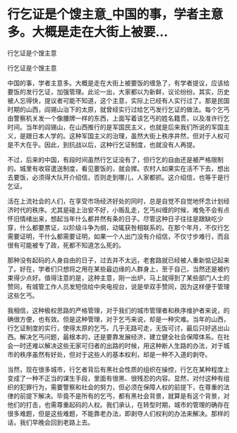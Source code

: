 # 行乞证是个馊主意_中国的事，学者主意多。大概是走在大街上被要...

行乞证是个馊主意

行乞证是个馊主意

中国的事，学者主意多。大概是走在大街上被要饭的缠急了，有学者提议，应该给要饭的发行乞证，加强管理。此论一出，大家都以为新鲜，议论纷纷。其实，历史被人忘得快，提议者可能不知道，这个主意，实际上已经有人实行过了。那是民国时期的山西，阎锡山治下的太原，就曾经实行过给乞丐发行乞证的做法。每个乞丐由警察机关发一个像腰牌一样的东西，上面写着该乞丐的姓名籍贯，以及准许行乞时间。当年的阎锡山，在山西推行的是军国民主义，也就是后来我们所说的军国主义，是跟日本人学的。这种军国主义的治理，虽然大街上秩序井然，但对于人权可是不大在乎。因此，到抗战以后，这种行乞证制度，也就没有人再提。

不过，后来的中国，有段时间虽然行乞证没有了，但行乞的自由还是被严格限制的。城里有收容遣送制度，看见要饭的，就会撵。农村人如果实在活不下去，想出去要饭，必须得大队开介绍信，否则走到哪儿，人家都抓。这介绍信，也等于是行乞证。

活在上流社会的人们，在享受市场经济好处的同时，总是自觉不自觉地怀念计划经济时代的秩序。尤其是碰上治安不好，小贩乱走，乞丐纠缠的时候，难免不会有点怀旧情绪出来，想起当年什么都井然有条的日子。尽管这种日子往往是跟缺吃少穿，什么都要票证，以阶级斗争为纲，动辄获咎相联系的。在那个年月，不仅行乞需要证明，干什么都需要证明，如果一个人出门没有介绍信，不仅寸步难行，而且很有可能被专了政，死都不知道怎么死的。

那种没有起码的人身自由的日子，过去并不太远，老套路就已经被人重新惦记起来了。好在，学者们只想将之用在某些最边缘的人群身上，至于自己，当然还是被约束得少点好。值得注意的是，这种主意，刚一出炉，马上就得到了某些部门人士的赞同，有城管工作人员发短信给中央电视台，说是举双手赞同，因为这样便于管理这些乞丐。

我相信，这种极权思路的严格管理，对于我们的城市管理者和秩序维护者来说，的确很方便，也有效。但是这种管理，对于乞丐来说，却是一种灾难。当年的山西，行乞证制度的实行，使得太原的乞丐，几乎无路可走，无饭可讨，最后只好逃出山西。解决乞丐问题，最根本的，还是要靠发展经济，建立健全社会保障体系。在社会一时还难以解决这些无家可归者的出路的时候，用这种断人生路的办法，对于城市的秩序虽然有好处，但对于这些人的基本权利，却是一种不入道的剥夺。

当然，现在很多城市，行乞者背后有黑社会性质的组织在操控，行乞在某种程度上变成了一种不正当的谋生手段，里面有很黑、很残忍的内容。显然，对付这种有组织的犯罪行为，需要警察和社会的努力，但必须在保障人权的前提下，在尊重的法律的前提下解决。毕竟不是所有的乞丐，都有黑社会背景，就算是有这个背景，对他们的打击，也需尊重起码的人权。我们承认，在转型时期，城市的管理的确存在很多难题，但是这些难题，不能靠老办法，即剥夺人们权利的办法来解决。那样的话，我们早晚会回到老路上去。